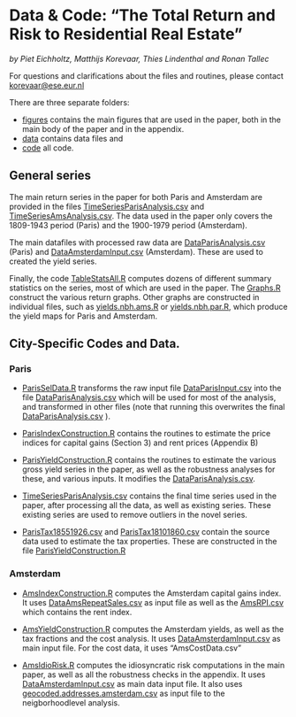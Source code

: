 # Data & Code: “The Total Return and Risk to Residential Real Estate”

_by Piet Eichholtz, Matthijs Korevaar, Thies Lindenthal and Ronan Tallec_

For questions and clarifications about the files and routines, please contact korevaar@ese.eur.nl

There are three separate folders:
* [figures](figures) contains the main figures that are used in the paper, both in the main body of the paper and in the appendix.
* [data](data) contains data files and
* [code](code) all code.

## General series

The main return series in the paper for both Paris and Amsterdam are provided in the files [TimeSeriesParisAnalysis.csv](data/TimeSeriesParisAnalysis.csv) and [TimeSeriesAmsAnalysis.csv](data/TimeSeriesAmsAnalysis.csv). The data used in the paper only covers the 1809-1943 period (Paris) and the 1900-1979 period (Amsterdam).

The main datafiles with processed raw data are [DataParisAnalysis.csv](data/DataParisAnalysis.csv) (Paris) and [DataAmsterdamInput.csv](data/DataAmsterdamInput.csv) (Amsterdam). These are used to created the yield series.

Finally, the code [TableStatsAll.R](code/TableStatsAll.R) computes dozens of different summary statistics on the series, most of which are used in the paper. The [Graphs.R](data/Graphs.R) construct the various return graphs. Other graphs are constructed in individual files, such as [yields.nbh.ams.R](code/yields.nbh.ams.R) or [yields.nbh.par.R](code/yields.nbh.par.R), which produce the yield maps for Paris and Amsterdam.

## City-Specific Codes and Data.

### Paris

* [ParisSelData.R](code/ParisSelData.R) transforms the raw input file [DataParisInput.csv](data/DataParisInput.csv) into the file [DataParisAnalysis.csv](data/DataParisAnalysis.csv) which will be used for most of the analysis, and transformed in other files (note that running this overwrites the final [DataParisAnalysis.csv](data/DataParisAnalysis.csv) ).

* [ParisIndexConstruction.R](code/ParisIndexConstruction.R) contains the routines to estimate the price indices for capital gains (Section 3) and rent prices (Appendix B)

* [ParisYieldConstruction.R](code/ParisIndexConstruction.R) contains the routines to estimate the various gross yield series in the paper, as well as the robustness analyses for these, and various inputs. It modifies the [DataParisAnalysis.csv](data/DataParisAnalysis.csv).

* [TimeSeriesParisAnalysis.csv](data/TimeSeriesParisAnalysis.csv) contains the final time series used in the paper, after processing all the data, as well as existing series. These existing series are used to remove outliers in the novel series.
* [ParisTax18551926.csv](data/ParisTax18551926.csv) and [ParisTax18101860.csv](data/ParisTax18101860.csv) contain the source data used to estimate the tax properties. These are constructed in the file [ParisYieldConstruction.R](code/ParisIndexConstruction.R)

### Amsterdam

* [AmsIndexConstruction.R](code/AmsIndexConstruction.R) computes the Amsterdam capital gains index. It uses [DataAmsRepeatSales.csv](data/DataAmsRepeatSales.csv) as input file as well as the [AmsRPI.csv](data/AmsRPI.csv) which contains the rent index.

* [AmsYieldConstruction.R](code/AmsYieldConstruction.R) computes the Amsterdam yields, as well as the tax fractions and the cost analysis. It uses [DataAmsterdamInput.csv](data/DataAmsterdamInput.csv) as main input file. For the cost data, it uses “AmsCostData.csv”

* [AmsIdioRisk.R](code/AmsIdioRisk.R) computes the idiosyncratic risk computations in the main paper, as well as all the robustness checks in the appendix. It uses [DataAmsterdamInput.csv](data/DataAmsterdamInput.csv) as main data input file. It also uses [geocoded.addresses.amsterdam.csv](data/geocoded.addresses.amsterdam.csv) as input file to the neigborhoodlevel analysis.
